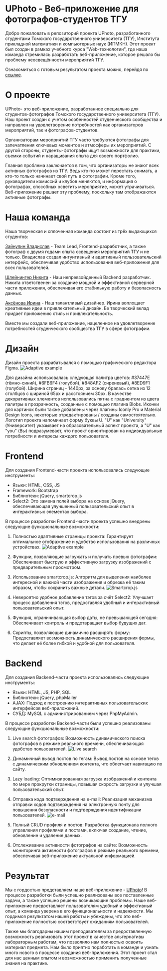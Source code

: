 # UPhoto - Веб-приложение для фотографов-студентов ТГУ

Добро пожаловать в репозиторий проекта UPhoto, разработанного студентами Томского государственного университета (ТГУ), Института прикладной математики и компьютерных наук (ИПМКН). Этот проект был создан в рамках учебного курса "Web-технологии", где наша команда стремилась разработать веб-приложение, которое решало бы проблему неосвещённости мероприятий ТГУ.

Ознакомиться с готовым результатом проекта можно, перейдя по [ссылке](http://j9617073.beget.tech/index.php).

# О проекте
UPhoto- это веб-приложение, разработанное специально для студентов-фотографов Томского государственного университета (ТГУ). Наш проект создан с учетом особенностей студенческого сообщества и направлен на удовлетворение потребностей как организаторов мероприятий, так и фотографов-студентов.

Организаторам мероприятий ТГУ часто требуются фотографы для запечатления ключевых моментов и атмосферы их мероприятий. С другой стороны, студенты-фотографы ищут возможности для практики, съемки событий и наращивания опыта для своего портфолио.

Главная проблема заключается в том, что организаторы не знают всех активных фотографов из ТГУ. Ведь кто-то может перестать снимать, а кто-то только начинает свой путь в фотографии. Кроме того, руководители комиссий и клубов меняются, и информация о фотографах, способных осветить мероприятие, может утрачиваться. Веб-приложение решает эту проблему, поскольку там отображаются активные фотографы.

# Наша команда
Наша творческая и сплоченная команда состоит из трёх выдающихся студентов:

[Зайнулин Владислав](https://github.com/kitten-owner) - Team Lead, Frontend-разработчик, а также фотограф с двумя годами опыта освещения мероприятий ТГУ и не только. Владислав создал интуитивный и адаптивный пользовательский интерфейс, обеспечивая удобство использования веб-приложения для всех пользователей.

[Шлейнингер Никита](https://github.com/Libernik) - Наш непревзойденный Backend разработчик. Никита ответственен за создание мощной и эффективной серверной части приложения, обеспечивая его стабильную работу и безопасность данных.

[Аксёнова Ирина](https://github.com/rinaAks) - Наш талантливый дизайнер. Ирина воплощает креативные идеи в привлекательный дизайн. Ее творческий вклад придает приложению стиль и привлекательность.

Вместе мы создали веб-приложение, нацеленное на удовлетворение потребностей студенческого сообщества ТГУ в сфере фотографии.

# Дизайн
Дизайн проекта разрабатывался с помощью графического редактора Figma. 
![Adaptive example](https://lh3.google.com/u/0/d/1kXZwGxBwivNFIhO2MOTtCzTWfrQlbf5p=w1920-h905-iv1)

Для дизайна использовалась следующая палитра цветов: #37447E (тёмно-синий), #6FB6F4 (голубой), #848AF2 (сиреневый), #8ED9F1 (голубой). 
Ширина страниц - 1440px, за основу бралась сетка из 12 столбцов с шириной 65px и расстоянием 30px.
В качестве декоративных элементов использовались пятна с градиентом из цвета палитры в прозрачность, созданные с помощью плагина Blobs. 
Иконки для картинок были также добавлены через плагины Iconly Pro и Material Design Icons, некоторые отредактированы / созданы самостоятельно.
Логотип проекта напоминает форму буквы U. "U" как "University" (Университет) указывает на образовательный аспект проекта, а "U" как "you" (Вы) подразумевает, что проект ориентирован на индивидуальные потребности и интересы каждого пользователя.


# Frontend
Для создания Frontend-части проекта использовались следующие инструменты:
- Языки: HTML, CSS, JS
- Framework: Bootstrap
- Библиотеки: jQuery, smartcrop.js
- Select2: Это замена полей выбора на основе jQuery, обеспечивающая улучшенный пользовательский опыт в интерактивных элементах выбора.

В процессе разработки Frontend-части проекта успешно внедрены следующие функциональные возможности:

1) Полностью адаптивные страницы проекта: Гарантирует оптимальное отображение и удобство использования на различных устройствах.
![Adaptive example](https://lh3.google.com/u/0/d/1IZ2rmfXpinPIuASYCtm4g3Ul7XvQYSzo=w1920-h905-iv1)

2) Функции, позволяющие загружать и получать превью фотографии: Обеспечивает быструю и эффективную загрузку изображений с предварительным просмотром.

3) Использование smartcrop.js: Алгоритм для выделения наиболее интересной и важной части изображения и обрезка её таким образом, чтобы сохранить важные детали.
![Smartcrop.js](https://lh3.google.com/u/0/d/1LVt0lOaWHlOpWccV9LiQ2xkfxU6JMlKj=w1920-h905-iv1)

4) Невероятно удобное добавление тэгов за счёт Select2: Улучшает процесс добавления тэгов, предоставляя удобный и интерактивный пользовательский опыт.

5) Функция, ограничивающая выбор даты, не превышающей сегодня: Обеспечивает контроль и предотвращает выбор будущих дат.

6) Скрипты, позволяющие динамично расширять форму: Предоставляет возможность динамического расширения формы, что делает её более гибкой и удобной для пользователя.

# Backend
Для создания Backend-части проекта использовались следующие инструменты:
- Языки: HTML, JS, PHP, SQL
- Библиотеки: jQuery, phpMailer
- AJAX: Подход к построению интерактивных пользовательских интерфейсов веб-приложений.
- СУБД: MySQL с администрированием через PhpMyAdmin.

В процессе разработки Backend-части были успешно реализованы следующие  функциональные возможности:

1) Live search фотографов: Возможность динамического поиска фотографов в режиме реального времени, обеспечивающая удобство пользователей.
![Live search](https://lh3.google.com/u/0/d/1Sh_SF1S5mrntaN-kbfELS2MasBamgYFo=w1920-h905-iv1)

2) Динамичный вывод постов по тегам: Вывод постов на основе тегов с динамическим обновлением контента, что облегчает навигацию по сайту.

3) Lazy loading: Оптимизированная загрузка изображений и контента по мере прокрутки страницы, повышая скорость загрузки и улучшая пользовательский опыт.

4) Отправка кода подтверждения на e-mail: Реализация механизма отправки кодов подтверждения на электронную почту для повышения безопасности и подтверждения идентификации пользователей.
![e-mail](https://lh3.google.com/u/0/d/1BPrIDUyrIpYN96-R8wlhu4DS6MJ3Slx9=w1920-h905-iv1)

5) Полный CRUD профиля и постов: Разработка функционала полного управления профилями и постами, включая создание, чтение, обновление и удаление данных.

6) Отслеживание активности фотографов на сайте: Возможность мониторинга активности фотографов в режиме реального времени, обеспечивая веб-приложение актуальной информацией.


# Результат
Мы с гордостью представляем наше веб-приложение - [UPhoto](http://j9617073.beget.tech/index.php)! 
В процессе разработки были успешно реализованы все поставленные задачи, а также успешно решены возникающие проблемы. Наше веб-приложение предоставляет пользователям удобный и эффективный опыт, а команда уверена в его функциональности и надежности. Мы гордимся результатом нашей работы и убеждены, что это веб-приложение полностью соответствует ожиданиям пользователей.

Также мы благодарны нашим преподавателям за предоставленную возможность реализовать этот проект в качестве альтернативы лабораторным работам, что позволило нам полностью освоить материал предмета. Нам было приятно поработать в команде и узнать много нового в процессе создания веб-приложения. Этот проект стал для нас ценным опытом и возможностью применить полученные знания на практике.
